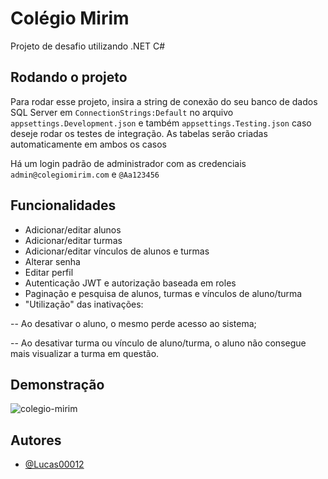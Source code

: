 
# Colégio Mirim

Projeto de desafio utilizando .NET C#




## Rodando o projeto

Para rodar esse projeto, insira a string de conexão do seu banco de dados SQL Server em `ConnectionStrings:Default` no arquivo `appsettings.Development.json` e também `appsettings.Testing.json` caso deseje rodar os testes de integração. As tabelas serão criadas automaticamente em ambos os casos

Há um login padrão de administrador com as credenciais `admin@colegiomirim.com` e `@Aa123456`
## Funcionalidades

- Adicionar/editar alunos
- Adicionar/editar turmas
- Adicionar/editar vínculos de alunos e turmas
- Alterar senha
- Editar perfil
- Autenticação JWT e autorização baseada em roles
- Paginação e pesquisa de alunos, turmas e vínculos de aluno/turma
- "Utilização" das inativações:

-- Ao desativar o aluno, o mesmo perde acesso ao sistema;

-- Ao desativar turma ou vínculo de aluno/turma, o aluno não consegue mais visualizar a turma em questão.


## Demonstração

![colegio-mirim](https://github.com/Lucas00012/Facebook-Video-Downloader-2022/assets/51132386/105ae7d1-5018-476b-a5f9-5d60cf7d5417)


## Autores

- [@Lucas00012](https://www.github.com/octokatherine)

